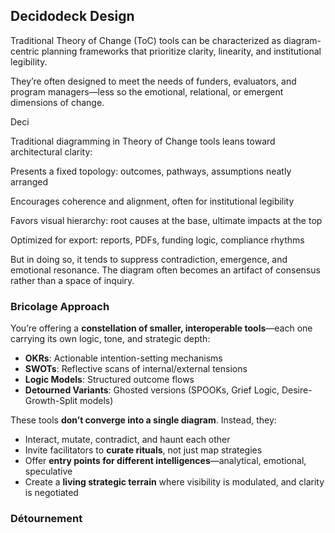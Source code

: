 ## Decidodeck Design

Traditional Theory of Change (ToC) tools can be characterized as diagram-centric planning frameworks that prioritize clarity, linearity, and institutional legibility. 

They’re often designed to meet the needs of funders, evaluators, and program managers—less so the emotional, relational, or emergent dimensions of change.

Deci

Traditional diagramming in Theory of Change tools leans toward architectural clarity:

Presents a fixed topology: outcomes, pathways, assumptions neatly arranged

Encourages coherence and alignment, often for institutional legibility

Favors visual hierarchy: root causes at the base, ultimate impacts at the top

Optimized for export: reports, PDFs, funding logic, compliance rhythms

But in doing so, it tends to suppress contradiction, emergence, and emotional resonance. The diagram often becomes an artifact of consensus rather than a space of inquiry.

### Bricolage Approach





You’re offering a **constellation of smaller, interoperable tools**—each one carrying its own logic, tone, and strategic depth:
- **OKRs**: Actionable intention-setting mechanisms
- **SWOTs**: Reflective scans of internal/external tensions
- **Logic Models**: Structured outcome flows
- **Detourned Variants**: Ghosted versions (SPOOKs, Grief Logic, Desire-Growth-Split models)

These tools **don’t converge into a single diagram**. Instead, they:
- Interact, mutate, contradict, and haunt each other
- Invite facilitators to **curate rituals**, not just map strategies
- Offer **entry points for different intelligences**—analytical, emotional, speculative
- Create a **living strategic terrain** where visibility is modulated, and clarity is negotiated

### Détournement